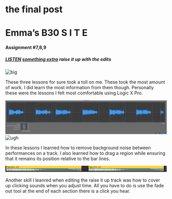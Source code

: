 # the final post

# Emma’s B30 S I T E

#### Assignment #7,8,9
##### [LISTEN](/audio/planydaddy.mp3)  [something extra](/audio/JESUS.mp3)  raise it up with the edits
![big](/images/raiseupoverview.png)

These three lessons for sure took a toll on me. These took the most amount of work. I did learn the most information from them though. Personally these were the lessons I felt most comfortable using Logic X Pro. 

![bleed](/images/AAerasebleeding.png)
![ugh](/images/selectanddelete.png)

In these lessons I learned how to remove background noise between performances on a track. I also learned how to drag a region while ensuring that it remains its position relative to the bar lines.

![time](/images/AAfadeouttocoveruptheclicks.png)

Another skill I leanred when editing the raise it up track was how to cover up clicking sounds when you adjust time. All you have to do is use the fade out tool at the end of each section there is a click you hear.



  
